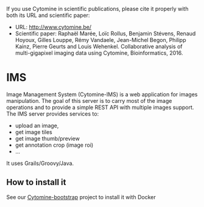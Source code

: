 
If you use Cytomine in scientific publications, please cite it properly with both its URL and scientific paper:
- URL: http://www.cytomine.be/
- Scientific paper:
Raphaël Marée, Loïc Rollus, Benjamin Stévens, Renaud Hoyoux, Gilles Louppe, Rémy Vandaele, Jean-Michel Begon, Philipp Kainz, Pierre Geurts and Louis Wehenkel. Collaborative analysis of multi-gigapixel imaging data using Cytomine, Bioinformatics, 2016.


IMS
===

Image Management System (Cytomine-IMS) is a web application for images manipulation.
The goal of this server is to carry most of the image operations and to provide a simple REST API with multiple images support. The IMS server provides services to:

* upload an image,
* get image tiles
* get image thumb/preview
* get annotation crop (image roi)
* ...

It uses Grails/Groovy/Java.

## How to install it

See our [Cytomine-bootstrap](https://github.com/cytomine/Cytomine-bootstrap) project to install it with Docker
